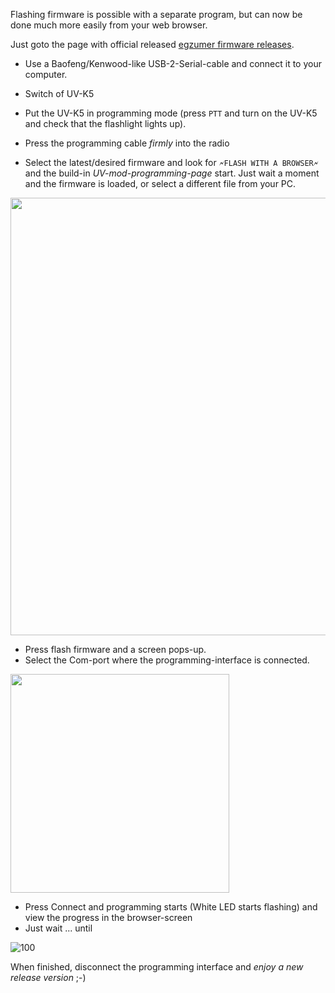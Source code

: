 Flashing firmware is possible with a separate program, but can now be done much more easily from your web browser.

Just goto the page with official released [egzumer firmware releases](https://github.com/egzumer/uv-k5-firmware-custom/releases).

* Use a Baofeng/Kenwood-like USB-2-Serial-cable and connect it to your computer.
* Switch of UV-K5
* Put the UV-K5 in programming mode (press `PTT` and turn on the UV-K5 and check that the flashlight lights up).
* Press the programming cable _firmly_ into the radio

* Select the latest/desired firmware and look for 
`🗲FLASH WITH A BROWSER🗲`
and the build-in _UV-mod-programming-page_ start.
Just wait a moment and the firmware is loaded, or select a different file from your PC. 

<img src ="https://github.com/egzumer/uv-k5-firmware-custom/assets/148579604/c24ea880-cecd-4477-b89c-7988f61d5e15" width=700 />

* Press flash firmware and a screen pops-up.
* Select the Com-port where the programming-interface is connected.

<img src =https://github.com/egzumer/uv-k5-firmware-custom/assets/148579604/476b88e3-4d46-43bd-a954-c4673fa6dd7e width=350 />

* Press Connect and programming starts (White LED starts flashing) and view the progress in the browser-screen
* Just wait ... until

![100](https://github.com/egzumer/uv-k5-firmware-custom/assets/148579604/4cbcf252-dab0-45f8-b106-f753156eb95c)

When finished, disconnect the programming interface and _enjoy a new release version_ ;-)






